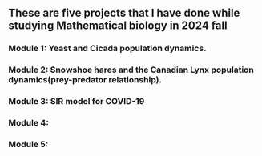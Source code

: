 ## These are five projects that I have done while studying Mathematical biology in 2024 fall

### Module 1: Yeast and Cicada population dynamics.
### Module 2: Snowshoe hares and the Canadian Lynx population dynamics(prey-predator relationship).
### Module 3: SIR model for COVID-19
### Module 4:  
### Module 5:  
